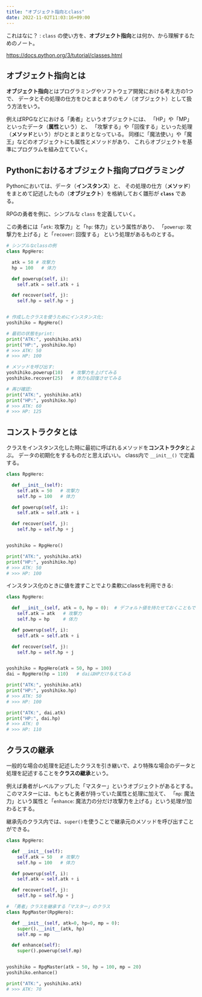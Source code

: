 ```yaml
---
title: "オブジェクト指向とclass"
date: 2022-11-02T11:03:16+09:00
---
```



これはなに？
: `class` の使い方を、**オブジェクト指向**とは何か、から理解するためのノート。

https://docs.python.org/3/tutorial/classes.html


## オブジェクト指向とは

**オブジェクト指向**とはプログラミングやソフトウェア開発における考え方の1つで、
データとその処理の仕方をひとまとまりのモノ（オブジェクト）として扱う方法をいう。

例えばRPGなどにおける「勇者」というオブジェクトには、
「HP」や「MP」といったデータ（**属性**という）と、
「攻撃する」や「回復する」といった処理（**メソッド**という）がひとまとまりとなっている。
同様に「魔法使い」や「魔王」などのオブジェクトにも属性とメソッドがあり、
これらオブジェクトを基準にプログラムを組み立てていく。


## Pythonにおけるオブジェクト指向プログラミング

Pythonにおいては、データ（**インスタンス**）と、
その処理の仕方（**メソッド**）をまとめて記述したもの（**オブジェクト**）を格納しておく雛形が **`class`** である。

RPGの勇者を例に、シンプルな `class` を定義していく。

この勇者には「`atk`: 攻撃力」と「`hp`: 体力」という属性があり、
「`powerup`: 攻撃力を上げる」と「`recover`: 回復する」
という処理があるものとする。

```python
# シンプルなclassの例
class RpgHero:

  atk = 50 # 攻撃力
  hp = 100   # 体力

  def powerup(self, i):
    self.atk = self.atk + i

  def recover(self, j):
    self.hp = self.hp + j


# 作成したクラスを使うためにインスタンス化:
yoshihiko = RpgHero()

# 最初の状態をprint:
print("ATK:", yoshihiko.atk)
print("HP:", yoshihiko.hp)
# >>> ATK: 50
# >>> HP: 100

# メソッドを呼び出す:
yoshihiko.powerup(10)   # 攻撃力を上げてみる
yoshihiko.recover(25)   # 体力も回復させてみる

# 再び確認:
print("ATK:", yoshihiko.atk)
print("HP:", yoshihiko.hp)
# >>> ATK: 60
# >>> HP: 125
```

## コンストラクタとは

クラスをインスタンス化した時に最初に呼ばれるメソッドを**コンストラクタ**とよぶ。
データの初期化をするものだと思えばいい。
class内で `__init__()` で定義する。

```python
class RpgHero:

  def __init__(self):
    self.atk = 50   # 攻撃力
    self.hp = 100   # 体力

  def powerup(self, i):
    self.atk = self.atk + i

  def recover(self, j):
    self.hp = self.hp + j


yoshihiko = RpgHero()

print("ATK:", yoshihiko.atk)
print("HP:", yoshihiko.hp)
# >>> ATK: 50
# >>> HP: 100
```

インスタンス化のときに値を渡すことでより柔軟にclassを利用できる:

```python
class RpgHero:

  def __init__(self, atk = 0, hp = 0):  # デフォルト値を持たせておくこともできる
    self.atk = atk   # 攻撃力
    self.hp = hp     # 体力

  def powerup(self, i):
    self.atk = self.atk + i

  def recover(self, j):
    self.hp = self.hp + j


yoshihiko = RpgHero(atk = 50, hp = 100)
dai = RpgHero(hp = 110)   # daiはHPだけ与えてみる

print("ATK:", yoshihiko.atk)
print("HP:", yoshihiko.hp)
# >>> ATK: 50
# >>> HP: 100

print("ATK:", dai.atk)
print("HP:", dai.hp)
# >>> ATK: 0
# >>> HP: 110
```


## クラスの継承

一般的な場合の処理を記述したクラスを引き継いで、より特殊な場合のデータと処理を記述することを**クラスの継承**という。

例えば勇者がレベルアップした「マスター」というオブジェクトがあるとする。
このマスターには、もともと勇者が持っていた属性と処理に加えて、
「`mp`: 魔法力」という属性と「`enhance`: 魔法力の分だけ攻撃力を上げる」という処理が加わるとする。

継承先のクラス内では、`super()`を使うことで継承元のメソッドを呼び出すことができる。

```python
class RpgHero:

  def __init__(self):
    self.atk = 50   # 攻撃力
    self.hp = 100   # 体力

  def powerup(self, i):
    self.atk = self.atk + i

  def recover(self, j):
    self.hp = self.hp + j

# 「勇者」クラスを継承する「マスター」のクラス
class RpgMaster(RpgHero):

  def __init__(self, atk=0, hp=0, mp = 0):
    super().__init__(atk, hp)
    self.mp = mp

  def enhance(self):
    super().powerup(self.mp)


yoshihiko = RpgMaster(atk = 50, hp = 100, mp = 20)
yoshihiko.enhance()

print("ATK:", yoshihiko.atk)
# >>> ATK: 70
```
